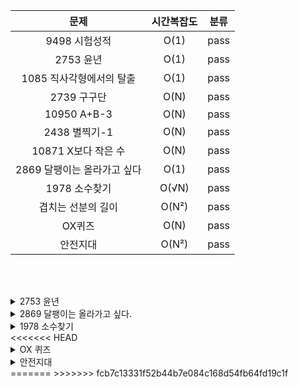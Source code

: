 |**문제**|시간복잡도|분류|
|:---:|:---:|---|
|9498 시험성적|O(1)|pass|
|2753 윤년|O(1)|pass|
|1085 직사각형에서의 탈출|O(1)|pass|
|2739 구구단|O(N)|pass|
|10950 A+B-3|O(N)|pass|
|2438 별찍기-1|O(N)|pass|
|10871 X보다 작은 수|O(N)|pass|
|2869 달팽이는 올라가고 싶다|O(1)|pass|
|1978 소수찾기|O(√N)|pass|
|겹치는 선분의 길이|O(N²)|pass|
|OX퀴즈|O(N)|pass|
|안전지대|O(N²)|pass|

<br><br>

<details>
<summary>2753 윤년</summary>
<div markdown="1">       

😎알면 좋은 개념😎 <br><br>
    ~ 이면서 AND 논리연산자 <br>
    또는 OR 논리연산자 <br>

</div>
</details>

<details>
<summary>2869 달팽이는 올라가고 싶다.</summary>
<div markdown="1">       

😎식 세우기😎 <br><br>
    도달하는 날 : X일 <br>
    총 올라가는 횟수 : X번 <br>
    내려가는 횟수는 (X-1)번 <br>
    AX + B(X-1) = V <br>
    X = (V-B)//(A-B) <br>
    X값이 나머지가 있으면 7.5일이란 말이 이상하지 않나? 하루 더 걸리는 거니, +1 해줘야함. <br>

</div>
</details>

<details>
<summary>1978 소수찾기</summary>
<div markdown="1">       

😎알면 좋은 개념😎 <br>
    에라토스테네스의 체<br><br>
    ![image](https://upload.wikimedia.org/wikipedia/commons/b/b9/Sieve_of_Eratosthenes_animation.gif) <br>
    <br>
    1,2는 소수가 아님. <br>
    <br>
    2부터 √N 까지만 탐색하면 됨.<br>
    왜? <br>
    100 의 약수들을 나열해보면 <br>
    1, 2, 4, 5, 10, 20, 25, 50, 100 <br>
    사실상 10(√100)까지 범위내에서 100의 약수 모두 구할 수 있음<br>
    100/2 = 50, 100/4 =25 이므로~~<br>
    <br>
    2를 제외한 모든 2의 배수를 소수가 아닌 걸 표시!<br>
    √max(nums) 탐색 범위내에서 소수가 아닌 걸 낼 수 있다. <br>
</div>
</details>
<<<<<<< HEAD

<details>
<summary>OX 퀴즈</summary>
<div markdown="1">       

😎알면 좋은 개념😎 <br>
    eval()함수<br><br>
    실행할 코드를 string형태로 전달 <br>
    코드 내부적으로 딕셔너리 mapping을 해 <br>
    integer 형태로 값을 return <br>
    예를 들어 eval("7+3") 은 integer type의 10을 반환 <br>
</div>
</details>

<details>
<summary>안전지대</summary>
<div markdown="1">       

😎알면 좋은 개념😎 <br>
    2차원 배열 index 범위<br><br>
    만약 5행 3열 2차원 배열을 생성했다고 가정하자!<br>
    상하좌우 대각선 영역에 지뢰를 설치하고 싶다면,<br>
    index범위를 벗어나지 않는 영영에서 지뢰를 설치해야 한다.<br><br>
    내장함수 min(), max()를 활용해 범위를 설정하면 편하다. <br>
    row의 경우 index범위가 0~4까지 <br>
    지뢰 설치되는 row의 범위 : max(0, cur_row-1) ~ min(4, cur_row+1) <br>
    column의 경우 index범위가 0~2까지 <br>
    지뢰 설치되는 rol의 범위 : max(0, cur_rol-1) ~ min(4, cur_rol+1) <br>
</div>
</details>
=======
>>>>>>> fcb7c13331f52b44b7e084c168d54fb64fd19c1f
